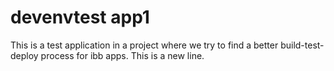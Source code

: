 # devenvtest app1
This is a test application in a project where we try to find a better build-test-deploy process for ibb apps.
This is a new line.
